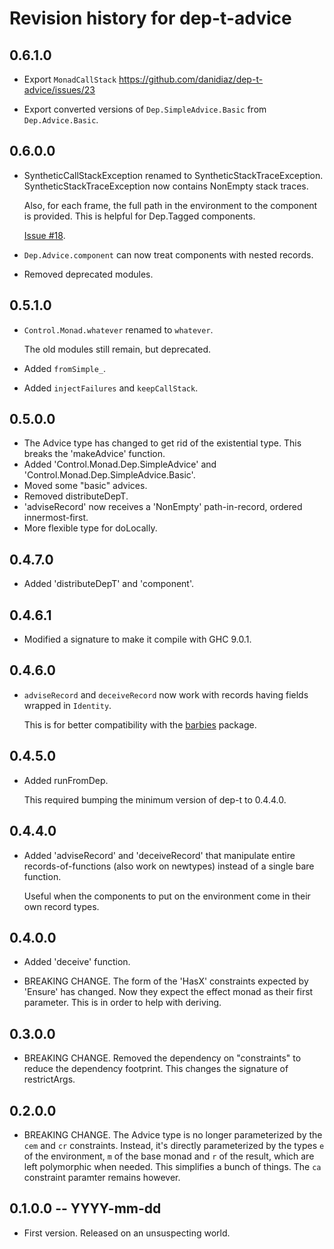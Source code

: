 # Revision history for dep-t-advice

## 0.6.1.0 

* Export `MonadCallStack` https://github.com/danidiaz/dep-t-advice/issues/23

* Export converted versions of `Dep.SimpleAdvice.Basic` from `Dep.Advice.Basic`.

## 0.6.0.0 

* SyntheticCallStackException renamed to SyntheticStackTraceException.
  SyntheticStackTraceException now contains NonEmpty stack traces. 

  Also, for each frame, the full path in the environment to the component is
  provided. This is helpful for Dep.Tagged components.
  
  [Issue #18](https://github.com/danidiaz/dep-t-advice/issues/18).

* `Dep.Advice.component` can now treat components with nested records.

* Removed deprecated modules.

## 0.5.1.0 

* `Control.Monad.whatever` renamed to `whatever`. 

  The old modules still remain, but deprecated.

* Added `fromSimple_`.

* Added `injectFailures` and `keepCallStack`.

## 0.5.0.0 

* The Advice type has changed to get rid of the existential type.
  This breaks the 'makeAdvice' function.   
* Added 'Control.Monad.Dep.SimpleAdvice' and 'Control.Monad.Dep.SimpleAdvice.Basic'.
* Moved some "basic" advices.
* Removed distributeDepT.
* 'adviseRecord' now receives a 'NonEmpty' path-in-record, ordered innermost-first.
* More flexible type for doLocally.

## 0.4.7.0 

* Added 'distributeDepT' and 'component'.

## 0.4.6.1 

* Modified a signature to make it compile with GHC 9.0.1.

## 0.4.6.0 

* `adviseRecord` and `deceiveRecord` now work with records having fields wrapped in `Identity`.

  This is for better compatibility with the [barbies](http://hackage.haskell.org/package/barbies) package.

## 0.4.5.0 

* Added runFromDep.

  This required bumping the minimum version of dep-t to 0.4.4.0.

## 0.4.4.0 

* Added 'adviseRecord' and 'deceiveRecord' that manipulate entire
  records-of-functions (also work on newtypes) instead of a single bare
  function. 

  Useful when the components to put on the environment come in their own record
  types.

## 0.4.0.0 

* Added 'deceive' function.

* BREAKING CHANGE. The form of the 'HasX' constraints expected by 'Ensure' has
  changed. Now they expect the effect monad as their first parameter. This is
  in order to help with deriving.

## 0.3.0.0 

* BREAKING CHANGE. Removed the dependency on "constraints" to reduce the
  dependency footprint. This changes the signature of restrictArgs.

## 0.2.0.0 

* BREAKING CHANGE. The Advice type is no longer parameterized by the `cem` and
  `cr` constraints. Instead, it's directly parameterized by the types `e` of
  the environment, `m` of the base monad and `r` of the result, which are left
  polymorphic when needed. This simplifies a bunch of things. The `ca`
  constraint paramter remains however.

## 0.1.0.0 -- YYYY-mm-dd

* First version. Released on an unsuspecting world.
